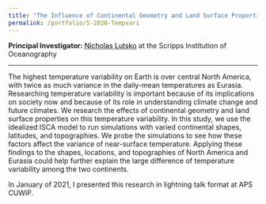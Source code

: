 ```yaml
---
title: "The Influence of Continental Geometry and Land Surface Properties on Temperature Variability (submitted)"
permalink: /portfolio/5-2020-Tempvari
---   
```


**Principal Investigator:** <a href="https://nicklutsko.github.io/" style="color: black; text-decoration: underline;text-decoration-style: dotted;">Nicholas Lutsko</a> at the Scripps Institution of Oceanography
 


---
The highest temperature variability on Earth is over central North America, with twice as much variance in the daily-mean temperatures as Eurasia. Researching temperature variability is important because of its implications on society now and because of its role in understanding climate change and future climates. We research the effects of continental geometry and land surface properties on this temperature variability. In this study, we use the idealized ISCA model to run simulations with varied continental shapes, latitudes, and topographies. We probe the simulations to see how these factors affect the variance of near-surface temperature. Applying these findings to the shapes, locations, and topographies of North America and Eurasia could help further explain the large difference of temperature variability among the two continents.

In January of 2021, I presented this research in lightning talk format at APS CUWiP.
